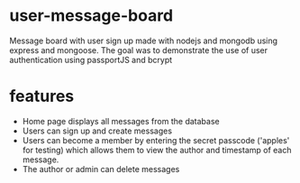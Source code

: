 # user-message-board

Message board with user sign up made with nodejs and mongodb using express and mongoose.
The goal was to demonstrate the use of user authentication using passportJS and bcrypt

# features

- Home page displays all messages from the database
- Users can sign up and create messages
- Users can become a member by entering the secret passcode ('apples' for testing) which allows them to view the author and timestamp of each message.
- The author or admin can delete messages
